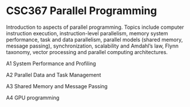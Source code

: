 # CSC367 Parallel Programming

Introduction to aspects of parallel programming. Topics include computer instruction execution, instruction-level parallelism, memory system performance, task and data parallelism, parallel models (shared memory, message passing), synchronization, scalability and Amdahl’s law, Flynn taxonomy, vector processing and parallel computing architectures.

A1	System Performance and Profiling

A2	Parallel Data and Task Management

A3	Shared Memory and Message Passing

A4	GPU programming
